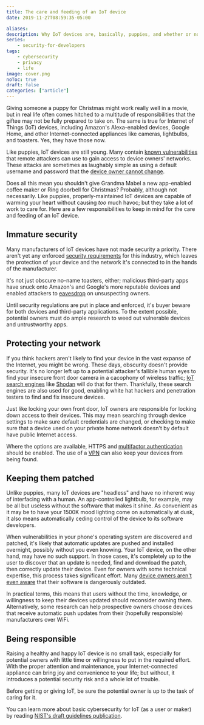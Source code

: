 ```yaml
---
title: The care and feeding of an IoT device
date: 2019-11-27T08:59:35-05:00

aliases:
description: Why IoT devices are, basically, puppies, and whether or not you should give somebody one for Christmas.
series:
    - security-for-developers
tags:
    - cybersecurity
    - privacy
    - life
image: cover.png
noToc: true
draft: false
categories: ["article"]
---
```


Giving someone a puppy for Christmas might work really well in a movie, but in real life often comes hitched to a multitude of responsibilities that the giftee may not be fully prepared to take on. The same is true for Internet of Things (IoT) devices, including Amazon's Alexa-enabled devices, Google Home, and other Internet-connected appliances like cameras, lightbulbs, and toasters. Yes, they have those now.

Like puppies, IoT devices are still young. Many contain [known vulnerabilities](https://threatpost.com/iot-devices-vulnerable-takeover/144167/) that remote attackers can use to gain access to device owners' networks. These attacks are sometimes as laughably simple as using a default username and password that the [device owner cannot change](https://gdpr.report/news/2019/06/12/research-reveals-the-most-vulnerable-iot-devices/).

Does all this mean you shouldn't give Grandma Mabel a new app-enabled coffee maker or Ring doorbell for Christmas? Probably, although not necessarily. Like puppies, properly-maintained IoT devices are capable of warming your heart without causing _too_ much havoc; but they take a lot of work to care for. Here are a few responsibilities to keep in mind for the care and feeding of an IoT device.

## Immature security

Many manufacturers of IoT devices have not made security a priority. There aren't yet any enforced [security requirements](https://blog.rapid7.com/2019/03/27/the-iot-cybersecurity-improvement-act-of-2019/) for this industry, which leaves the protection of your device and the network it's connected to in the hands of the manufacturer.

It's not just obscure no-name toasters, either; malicious third-party apps have snuck onto Amazon's and Google's more reputable devices and enabled attackers to [eavesdrop](https://www.cnet.com/news/alexa-and-google-voice-assistants-app-exploits-left-it-vulnerable-to-eavesdropping/) on unsuspecting owners.

Until security regulations are put in place and enforced, it's buyer beware for both devices and third-party applications. To the extent possible, potential owners must do ample research to weed out vulnerable devices and untrustworthy apps.

## Protecting your network

If you think hackers aren't likely to find your device in the vast expanse of the Internet, you might be wrong. These days, obscurity doesn't provide security. It's no longer left up to a potential attacker's fallible human eyes to find your insecure front door camera in a cacophony of wireless traffic; [IoT search engines](https://money.cnn.com/2013/04/08/technology/security/shodan/index.html) like [Shodan](https://www.shodan.io/) will do that for them. Thankfully, these search engines are also used for good, enabling white hat hackers and penetration testers to find and fix insecure devices.

Just like locking your own front door, IoT owners are responsible for locking down access to their devices. This may mean searching through device settings to make sure default credentials are changed, or checking to make sure that a device used on your private home network doesn't by default have public Internet access.

Where the options are available, HTTPS and [multifactor authentication](/blog/personal-cybersecurity-posture-for-when-youre-just-this-guy-you-know/#1-use-multifactor-authentication) should be enabled. The use of a [VPN](/blog/personal-cybersecurity-posture-for-when-youre-just-this-guy-you-know/#2-use-a-vpn) can also keep your devices from being found.

## Keeping them patched

Unlike puppies, many IoT devices are "headless" and have no inherent way of interfacing with a human. An app-controlled lightbulb, for example, may be all but useless without the software that makes it shine. As convenient as it may be to have your 1500K mood lighting come on automatically at dusk, it also means automatically ceding control of the device to its software developers.

When vulnerabilities in your phone's operating system are discovered and patched, it's likely that automatic updates are pushed and installed overnight, possibly without you even knowing. Your IoT device, on the other hand, may have no such support. In those cases, it's completely up to the user to discover that an update is needed, find and download the patch, then correctly update their device. Even for owners with some technical expertise, this process takes significant effort. Many [device owners aren't even aware](https://www.machinedesign.com/industrial-automation/software-updates-are-new-hurdle-iot-security) that their software is dangerously outdated.

In practical terms, this means that users without the time, knowledge, or willingness to keep their devices updated should reconsider owning them. Alternatively, some research can help prospective owners choose devices that receive automatic push updates from their (hopefully responsible) manufacturers over WiFi.

## Being responsible

Raising a healthy and happy IoT device is no small task, especially for potential owners with little time or willingness to put in the required effort. With the proper attention and maintenance, your Internet-connected appliance can bring joy and convenience to your life; but without, it introduces a potential security risk and a whole lot of trouble.

Before getting or giving IoT, be sure the potential owner is up to the task of caring for it.

You can learn more about basic cybersecurity for IoT (as a user or maker) by reading [NIST's draft guidelines publication](https://csrc.nist.gov/publications/detail/nistir/8259/draft).
